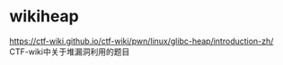 # wikiheap
https://ctf-wiki.github.io/ctf-wiki/pwn/linux/glibc-heap/introduction-zh/
CTF-wiki中关于堆漏洞利用的题目
